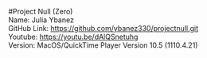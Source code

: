 #Project Null (Zero)</br>
Name: Julia Ybanez </br>
GitHub Link: https://github.com/ybanez330/projectnull.git </br>
Youtube: https://youtu.be/dAlQSnetuhg </br>
Version: MacOS/QuickTime Player Version 10.5 (1110.4.21)
